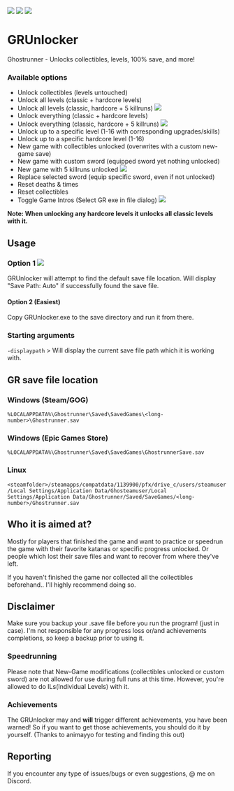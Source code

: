 [![](https://img.shields.io/badge/Jack-Unlocked-green)](https://github.com/Dmgvol/GRUnlocker/) [![](https://img.shields.io/badge/Discord-GRSR-red)](https://discord.com/invite/eZRz3Q5) ![](https://img.shields.io/github/downloads/dmgvol/grunlocker/total)


# GRUnlocker
Ghostrunner - Unlocks collectibles, levels, 100% save, and more!


### Available options
- Unlock collectibles (levels untouched)
- Unlock all levels (classic + hardcore levels)
- Unlock all levels (classic, hardcore + 5 killruns)  ![](https://img.shields.io/badge/%20-%20New-brightgreen)      
- Unlock everything (classic + hardcore levels) 
- Unlock everything (classic, hardcore + 5 killruns)  ![](https://img.shields.io/badge/%20-%20New-brightgreen)        
- Unlock up to a specific level (1-16 with corresponding upgrades/skills)   
- Unlock up to a specific hardcore level (1-16)                               
- New game with collectibles unlocked (overwrites with a custom new-game save) 
- New game with custom sword (equipped sword yet nothing unlocked) 
- New game with 5 killruns unlocked ![](https://img.shields.io/badge/%20-%20New-brightgreen)    
- Replace selected sword (equip specific sword, even if not unlocked) 
- Reset deaths & times  
- Reset collectibles    
- Toggle Game Intros (Select GR exe in file dialog) ![](https://img.shields.io/badge/%20-%20New-brightgreen)    


**Note: When unlocking any hardcore levels it unlocks all classic levels with it.**

## Usage
### Option 1 ![](https://img.shields.io/badge/%20-%20New-brightgreen)
GRUnlocker will attempt to find the default save file location.
Will display "Save Path: Auto" if successfully found the save file.

#### Option 2 (Easiest)
Copy GRUnlocker.exe to the save directory and run it from there.

### Starting arguments
```-displaypath``` > Will display the current save file path which it is working with.

## GR save file location
### Windows (Steam/GOG)
```%LOCALAPPDATA%\Ghostrunner\Saved\SavedGames\<long-number>\Ghostrunner.sav```
### Windows (Epic Games Store)
```%LOCALAPPDATA%\Ghostrunner\Saved\SavedGames\GhostrunnerSave.sav```
### Linux
```<steamfolder>/steamapps/compatdata/1139900/pfx/drive_c/users/steamuser/Local Settings/Application Data/Ghosteamuser/Local Settings/Application Data/Ghostrunner/Saved/SaveGames/<long-number>/Ghostrunner.sav```

## Who it is aimed at?
Mostly for players that finished the game and want to practice or speedrun the game with their favorite katanas or specific progress unlocked.
Or people which lost their save files and want to recover from where they've left.

If you haven't finished the game nor collected all the collectibles beforehand.. I'll highly recommend doing so.

## Disclaimer
Make sure you backup your .save file before you run the program! (just in case).
I'm not responsible for any progress loss or/and achievements completions, so keep a backup prior to using it.

### Speedrunning
Please note that New-Game modifications (collectibles unlocked or custom sword) are not allowed for use during full runs at this time.
However, you're allowed to do ILs(Individual Levels) with it.

### Achievements
The GRUnlocker may and **will** trigger different achievements, you have been warned!
So if you want to get those achievements, you should do it by yourself.
(Thanks to animayyo for testing and finding this out)

## Reporting
If you encounter any type of issues/bugs or even suggestions, @ me on Discord.
